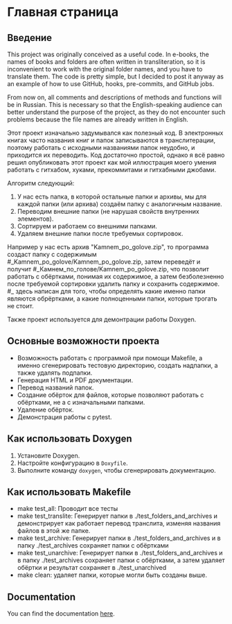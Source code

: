 # Главная страница

## Введение
This project was originally conceived as a useful code. In e-books, the names of books and folders are often written in transliteration, so it is inconvenient to work with the original folder names, and you have to translate them. The code is pretty simple, but I decided to post it anyway as an example of how to use GitHub, hooks, pre-commits, and GitHub jobs.

From now on, all comments and descriptions of methods and functions will be in Russian. This is necessary so that the English-speaking audience can better understand the purpose of the project, as they do not encounter such problems because the file names are already written in English.

Этот проект изначально задумывался как полезный код. В электронных книгах часто названия книг и папок записываются в транслитерации, поэтому работать с исходными названиями папок неудобно, и приходится их переводить. Код достаточно простой, однако я всё равно решил опубликовать этот проект как мой иллюстрация моего умения работать с гитхабом, хуками, прекоммитами и гитхабными джобами.


Алгоритм следующий:
1. У нас есть папка, в которой остальные папки и архивы, мы для каждой папки (или архива) создаём папку с аналогичным название.
2. Переводим внешние папки (не нарушая свойств внутренних элементов).
3. Сортируем и работаем со внешними папками.
4. Удаляем внешние папки после требуемых сортировок. 

Например у нас есть архив "Kamnem_po_golove.zip", то программа создаст папку с содержимым \#\_Kamnem_po_golove/Kamnem_po_golove.zip, затем переведёт и получит \#\_Камнем_по_голове/Kamnem_po_golove.zip, что позволит работать с обёртками, понимая их содержимое, а затем безболезненно после требуемой сортировки удалить папку и сохранить содержимое. \#\_ здесь написан для того, чтобы определять какие именно папки являются обрёртками, а какие полноценными папки, которые трогать не стоит.

Также проект используется для демонтрации работы Doxygen. 

## Основные возможности проекта
- Возможность работать с программой при помощи Makefile, а именно сгенерировать тестовую директорию, создать надпапки, а также удалять подпапки.
- Генерация HTML и PDF документации.
- Перевод названий папок.
- Создание обёрток для файлов, которые позволяют работать с обёртками, не а с изначальными папками. 
- Удаление обёрток.
- Демонстрация работы с pytest.


## Как использовать Doxygen
1. Установите Doxygen.
2. Настройте конфигурацию в `Doxyfile`.
3. Выполните команду `doxygen`, чтобы сгенерировать документацию.

## Как использовать Makefile
- make test_all: Проводит все тесты
- make test_translite: Генерирует папки в ./test_folders_and_archives и демонстрирует как работает перевод транслита, изменяя названия файлов в этой же папке.
- make test_archive: Генерирует папки в ./test_folders_and_archives и в папку ./test_archives сохраняет папки с обёртками
- make test_unarchive: Генерирует папки в ./test_folders_and_archives и в папку ./test_archives сохраняет папки с обёртками, а затем удаляет обёртки и результат сохраняет в ./test_unarchived
- make clean: удаляет папки, которые могли быть созданы выше.

## Documentation

You can find the documentation [here](https://romansamoilovmsumm.github.io/translite_english_to_russian/).



